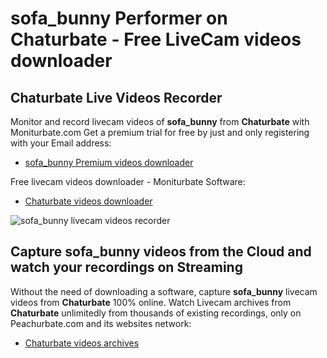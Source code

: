 # sofa_bunny Performer on Chaturbate - Free LiveCam videos downloader

## Chaturbate Live Videos Recorder

Monitor and record livecam videos of **sofa_bunny** from **Chaturbate** with Moniturbate.com
Get a premium trial for free by just and only registering with your Email address:
* [sofa_bunny Premium videos downloader](https://moniturbate.com/request-demo-licence-key.html)

Free livecam videos downloader - Moniturbate Software:
* [Chaturbate videos downloader](https://moniturbate.com/moniturbate-download-software.html)

![sofa_bunny livecam videos recorder](https://peachurnet.com/templates/moniturbate-software.png)


## Capture sofa_bunny videos from the Cloud and watch your recordings on Streaming

Without the need of downloading a software, capture **sofa_bunny** livecam videos from **Chaturbate** 100% online.
Watch Livecam archives from **Chaturbate** unlimitedly from thousands of existing recordings, only on Peachurbate.com and its websites network:
* [Chaturbate videos archives](https://peachurnet.com/)